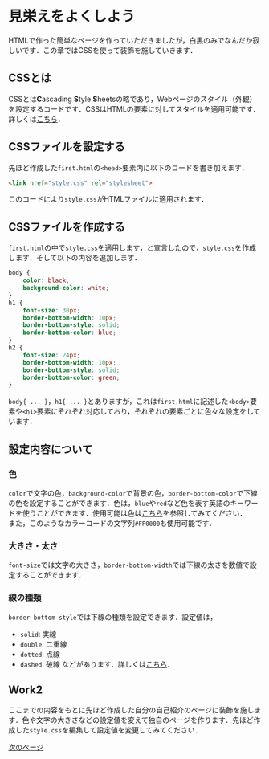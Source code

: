 # 見栄えをよくしよう
HTMLで作った簡単なページを作っていただきましたが，白黒のみでなんだか寂しいです．この章ではCSSを使って装飾を施していきます．

## CSSとは
CSSとは**C**ascading **S**tyle **S**heetsの略であり，Webページのスタイル（外観）を設定するコードです．CSSはHTMLの要素に対してスタイルを適用可能です．詳しくは[こちら](https://developer.mozilla.org/ja/docs/Learn/Getting_started_with_the_web/CSS_basics)．

## CSSファイルを設定する
先ほど作成した`first.html`の`<head>`要素内に以下のコードを書き加えます．
```html
<link href="style.css" rel="stylesheet">
```
このコードにより`style.css`がHTMLファイルに適用されます．

## CSSファイルを作成する
`first.html`の中で`style.css`を適用します，と宣言したので，`style.css`を作成します．そして以下の内容を追加します．
```css
body {
    color: black;
    background-color: white;
}
h1 {
    font-size: 30px;             
    border-bottom-width: 10px;
    border-bottom-style: solid; 
    border-bottom-color: blue;  
}
h2 {
    font-size: 24px;            
    border-bottom-width: 10px;  
    border-bottom-style: solid; 
    border-bottom-color: green; 
}
```
`body{ ... }`，`h1{ ... }`とありますが，これは`first.html`に記述した`<body>`要素や`<h1>`要素にそれぞれ対応しており，それぞれの要素ごとに色々な設定をしています．

## 設定内容について
### 色
`color`で文字の色，`background-color`で背景の色，`border-bottom-color`で下線の色を設定することができます．色は，`blue`や`red`など色を表す英語のキーワードを使うことができます．使用可能は色は[こちら](https://developer.mozilla.org/ja/docs/Web/CSS/named-color)を参照してみてください．  
また，このようなカラーコードの文字列`#FF0000`も使用可能です．

### 大きさ・太さ
`font-size`では文字の大きさ，`border-bottom-width`では下線の太さを数値で設定することができます．

### 線の種類
`border-bottom-style`では下線の種類を設定できます．設定値は，
- `solid`: 実線
- `double`: 二重線
- `dotted`: 点線
- `dashed`: 破線
などがあります．詳しくは[こちら](https://developer.mozilla.org/ja/docs/Web/CSS/border-bottom-style)．

## Work2
ここまでの内容をもとに先ほど作成した自分の自己紹介のページに装飾を施します．色や文字の大きさなどの設定値を変えて独自のページを作ります．先ほど作成した`style.css`を編集して設定値を変更してみてください．
  
[次のページ](main-enhance.md)